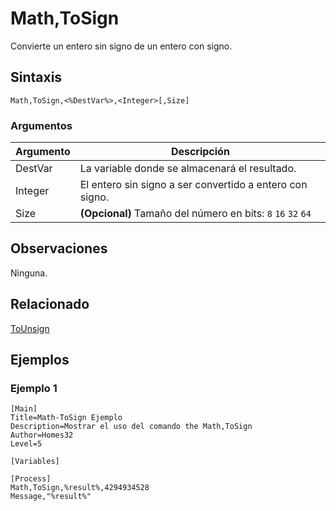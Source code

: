 # Math,ToSign

Convierte un entero sin signo de un entero con signo.

## Sintaxis

```pebakery
Math,ToSign,<%DestVar%>,<Integer>[,Size]
```

### Argumentos

| Argumento | Descripción |
| --- | --- |
| DestVar | La variable donde se almacenará el resultado. |
| Integer | El entero sin signo a ser convertido a entero con signo. |
| Size | **(Opcional)** Tamaño del número en bits: `8` `16` `32` `64` |

## Observaciones

Ninguna.

## Relacionado

[ToUnsign](./ToUnsign.md)

## Ejemplos

### Ejemplo 1

```pebakery
[Main]
Title=Math-ToSign Ejemplo
Description=Mostrar el uso del comando the Math,ToSign
Author=Homes32
Level=5

[Variables]

[Process]
Math,ToSign,%result%,4294934528
Message,"%result%"
```
